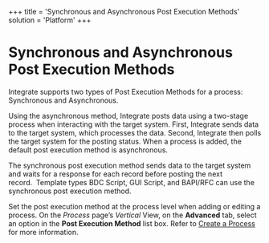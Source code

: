 +++
title = 'Synchronous and Asynchronous Post Execution Methods'
solution = 'Platform'
+++

# Synchronous and Asynchronous Post Execution Methods

Integrate supports two types of Post Execution Methods for a process:
Synchronous and Asynchronous. 

Using the asynchronous method, Integrate posts data using a two-stage
process when interacting with the target system. First, Integrate sends
data to the target system, which processes the data. Second, Integrate
then polls the target system for the posting status. When a process is
added, the default post execution method is asynchronous.

The synchronous post execution method sends data to the target system
and waits for a response for each record before posting the next
record.  Template types BDC Script, GUI Script, and BAPI/RFC can use
the synchronous post execution method.

Set the post execution method at the process level when adding or
editing a process. On the *Process* page’s *Vertical* View, on the
**Advanced** tab, select an option in the **Post Execution Method** list
box. Refer to *<span style="color: #0000ff;font-style: normal;">[Create
a Process](Create_a_Process)</span>* for more information.
